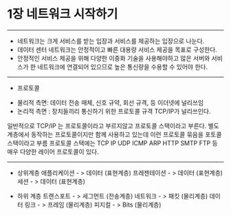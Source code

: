 # 1장 네트워크 시작하기 

--------------------------------------------------------------

- 네트워크는 크게 서비스를 받는 입장과 서비스를 제공하는 입장으로 나눈다.
- 데이터 센터 네트워크는 안정적이고 빠른 대용량 서비스 제공을 목표로 구성한다. 
- 안정적인 서비스 제공을 위해 다양한 이중화 기술을 사용해야하고 많은 서버와 서비스가 한 네트워크에 연결되어 있으므로 높은 통신량을 수용할 수 있어야 한다.


----------
* 프로토콜 
- 물리적 측면: 데이터 전송 매체, 신호 규약, 회선 규격, 등 이더넷에 널리쓰임
- 논리적 측면 : 장치들끼리 통신하기 위한 프로토콜 규격 TCP/IP가 널리쓰인다.


일반적으로 TCP/IP 는 프로토콜이라고 부르지않고 프로토콜 스택이라고 부른다. 
별도 계층에서 동작하는 프로토콜이지만 함께 사용하고 있는데 이런 프로토콜 묶음을 포토콜 스택이라고 부름
프로토콜 스택에는 TCP IP UDP ICMP ARP HTTP SMTP FTP 등 매우 다양한 레이어 프로토콜이 있다.


----------
- 상위계층
애플리케이션 - > 데이터 (표현계층)
프레젠테이션 - > 데이터 (표현계층)
세션 - > 데이터 (표현계층)

- 하위 계층
트랜스포트 - > 세그먼트 (전송계층)
네트워크 - > 패킷 (물리계층)
데이터 링크 - > 프레임 (물리계층)
피지컬 - > Bits (물리계층)






